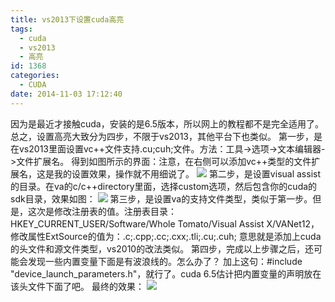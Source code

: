 ```yaml
---
title: vs2013下设置cuda高亮
tags:
  - cuda
  - vs2013
  - 高亮
id: 1368
categories:
  - CUDA
date: 2014-11-03 17:12:40
---
```


因为是最近才接触cuda，安装的是6.5版本，所以网上的教程都不是完全适用了。
总之，设置高亮大致分为四步，不限于vs2013，其他平台下也类似。
第一步，是在vs2013里面设置vc++文件支持.cu;cuh;文件。方法：工具->选项->文本编辑器->文件扩展名。
得到如图所示的界面：注意，在右侧可以添加vc++类型的文件扩展名，这是我的设置效果，操作就不用细说了。
![](https://c2.staticflickr.com/8/7108/27175378080_ea4f90c9db_o.png)
第二步，是设置visual assist的目录。在va的c/c++directory里面，选择custom选项，然后包含你的cuda的sdk目录，效果如图：
![](https://c2.staticflickr.com/8/7376/27175377940_b07f4d0af3_o.png)
第三步，是设置va的支持文件类型，类似于第一步。但是，这次是修改注册表的值。注册表目录：
HKEY_CURRENT_USER/Software/Whole Tomato/Visual Assist X/VANet12，修改属性ExtSource的值为：.c;.cpp;.cc;.cxx;.tli;.cu;.cuh;
意思就是添加上cuda的头文件和源文件类型，vs2010的改法类似。
第四步，完成以上步骤之后，还可能会发现一些内置变量下面是有波浪线的。怎么办了？
加上这句：#include "device_launch_parameters.h"，就行了。cuda 6.5估计把内置变量的声明放在该头文件下面了吧。
最终的效果：
![](https://c2.staticflickr.com/8/7543/26844573893_3f74990273_o.png)